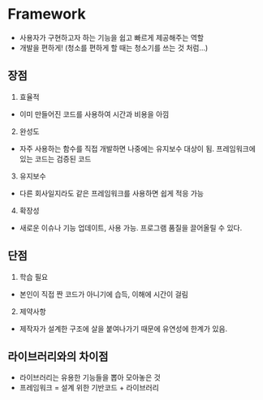 # Framework
- 사용자가 구현하고자 하는 기능을 쉽고 빠르게 제공해주는 역할
- 개발을 편하게! (청소를 편하게 할 때는 청소기를 쓰는 것 처럼...)



## **장점**
1. 효율적
- 이미 만들어진 코드를 사용하여 시간과 비용을 아낌
2. 완성도
- 자주 사용하는 함수를 직접 개발하면 나중에는 유지보수 대상이 됨. 프레임워크에 있는 코드는 검증된 코드
3. 유지보수
- 다른 회사일지라도 같은 프레임워크를 사용하면 쉽게 적응 가능
4. 확장성
- 새로운 이슈나 기능 업데이트, 사용 가능. 프로그램 품질을 끌어올릴 수 있다.


## **단점**
1. 학습 필요
- 본인이 직접 짠 코드가 아니기에 습득, 이해에 시간이 걸림
2. 제약사항
- 제작자가 설계한 구조에 살을 붙여나가기 때문에 유연성에 한계가 있음.



## **라이브러리와의 차이점**
- 라이브러리는 유용한 기능들을 뽑아 모아놓은 것
- 프레임워크 = 설계 위한 기반코드 + 라이브러리